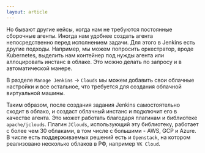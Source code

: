```yaml
---
layout: article
---
```

Но бывают другие кейсы, когда нам не требуются постоянные сборочные агенты. Иногда нам удобнее создать агента непосредственно перед исполнением задачи. Для этого в Jenkins есть другие подходы.  Например, мы можем попросить оркестратор, вроде Kubernetes, выделить нам контейнер под нужды агента или аллоцировать инстанс в облаке. Это можно делать по запросу и в автоматической манере.

В разделе `Manage Jenkins` -> `Clouds` мы можем добавить свои облачные настройки и все остальное, что требуется для создания облачной виртуальной машины.

Таким образом, после создания задания Jenkins самостоятельно сходит в облако, и создаст облачный инстанс и подключит его в качестве агента. Это может работать благодаря плагинам и библиотеке `apache/jclouds`. Плагин `JClouds`, использующий эту библиотеку, работает с более чем 30 облаками, в том числе с большими - AWS, GCP и Azure. В числе есть поддерживаемых решений есть и `Openstack`, на котором реализовано несколько облаков в РФ, например `VK Cloud`.
